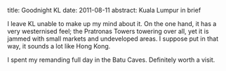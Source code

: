 title: Goodnight KL
date: 2011-08-11
abstract: Kuala Lumpur in brief

I leave KL unable to make up my mind about it. On the one hand, it has a very
westernised feel; the Pratronas Towers towering over all, yet it is jammed with
small markets and undeveloped areas. I suppose put in that way, it sounds a lot
like Hong Kong.

I spent my remanding full day in the Batu Caves. Definitely worth a visit.
